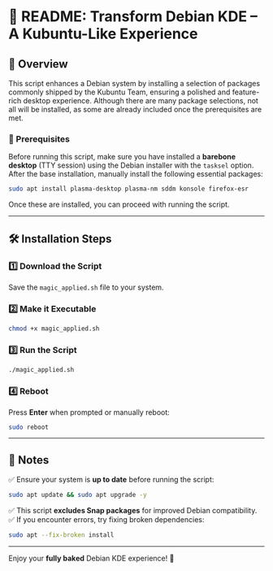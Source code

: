 # 📌 README: Transform Debian KDE – A Kubuntu-Like Experience

## 🚀 Overview

This script enhances a Debian system by installing a selection of packages commonly shipped by the Kubuntu Team, ensuring a polished and feature-rich desktop experience. Although there are many package selections, not all will be installed, as some are already included once the prerequisites are met.
### 🔧 Prerequisites

Before running this script, make sure you have installed a **barebone desktop** (TTY session) using the Debian installer with the `tasksel` option. After the base installation, manually install the following essential packages:

```bash
sudo apt install plasma-desktop plasma-nm sddm konsole firefox-esr
```

Once these are installed, you can proceed with running the script.

---

## 🛠️ Installation Steps

### 1️⃣ Download the Script
Save the `magic_applied.sh` file to your system.

### 2️⃣ Make it Executable
```bash
chmod +x magic_applied.sh
```

### 3️⃣ Run the Script
```bash
./magic_applied.sh
```

### 4️⃣ Reboot
Press **Enter** when prompted or manually reboot:
```bash
sudo reboot
```

---

## 📌 Notes

✅ Ensure your system is **up to date** before running the script:
```bash
sudo apt update && sudo apt upgrade -y
```
✅ This script **excludes Snap packages** for improved Debian compatibility.
✅ If you encounter errors, try fixing broken dependencies:
```bash
sudo apt --fix-broken install
```

---

Enjoy your **fully baked** Debian KDE experience! 🎉

